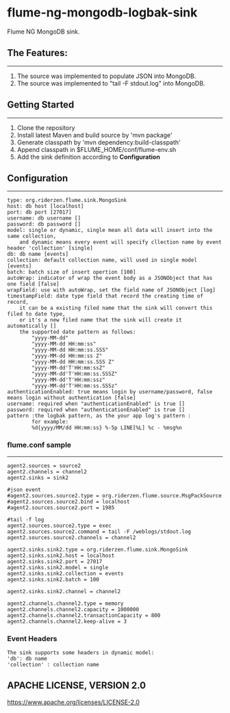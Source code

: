 flume-ng-mongodb-logbak-sink
=============

Flume NG MongoDB sink.
## The Features:
- - -
1. The source was implemented to populate JSON into MongoDB.
2. The source was implemented to "tail -F stdout.log" into MongoDB.

## Getting Started
- - -
1. Clone the repository
2. Install latest Maven and build source by 'mvn package'
3. Generate classpath by 'mvn dependency:build-classpath'
4. Append classpath in $FLUME_HOME/conf/flume-env.sh
5. Add the sink definition according to **Configuration**

## Configuration
- - - 
	type: org.riderzen.flume.sink.MongoSink
	host: db host [localhost]
	port: db port [27017]
	username: db username []
	password: db password []
	model: single or dynamic, single mean all data will insert into the same collection,
	    and dynamic means every event will specify cllection name by event header 'collection' [single]
	db: db name [events]
	collection: default collection name, will used in single model [events]
	batch: batch size of insert opertion [100]
	autoWrap: indicator of wrap the event body as a JSONObject that has one field [false]
	wrapField: use with autoWrap, set the field name of JSONObject [log]
	timestampField: date type field that record the creating time of record,
	    it can be a existing filed name that the sink will convert this filed to date type,
	    or it's a new filed name that the sink will create it automatically []
        the supported date pattern as follows:
            "yyyy-MM-dd"
            "yyyy-MM-dd HH:mm:ss"
            "yyyy-MM-dd HH:mm:ss.SSS"
            "yyyy-MM-dd HH:mm:ss Z"
            "yyyy-MM-dd HH:mm:ss.SSS Z"
            "yyyy-MM-dd'T'HH:mm:ssZ"
            "yyyy-MM-dd'T'HH:mm:ss.SSSZ"
            "yyyy-MM-dd'T'HH:mm:ssz"
            "yyyy-MM-dd'T'HH:mm:ss.SSSz"
    authenticationEnabled: true means login by username/password, false means login without authentication [false]
    username: required when "authenticationEnabled" is true []
    password: required when "authenticationEnabled" is true []
    pattern :the logbak pattern, as the your app log's pattern :
            for example:
            %d{yyyy/MM/dd HH:mm:ss} %-5p LINE[%L] %c - %msg%n

### flume.conf sample
- - -
	agent2.sources = source2
	agent2.channels = channel2
	agent2.sinks = sink2

	#json event
	#agent2.sources.source2.type = org.riderzen.flume.source.MsgPackSource
	#agent2.sources.source2.bind = localhost
	#agent2.sources.source2.port = 1985

	#tail -f log
    agent2.sources.source2.type = exec
    agent2.sources.source2.command = tail -F /weblogs/stdout.log
    agent2.sources.source2.channels = channel2
	
	agent2.sinks.sink2.type = org.riderzen.flume.sink.MongoSink
	agent2.sinks.sink2.host = localhost
	agent2.sinks.sink2.port = 27017
	agent2.sinks.sink2.model = single
	agent2.sinks.sink2.collection = events
	agent2.sinks.sink2.batch = 100
	
	agent2.sinks.sink2.channel = channel2
	
	agent2.channels.channel2.type = memory
	agent2.channels.channel2.capacity = 1000000
	agent2.channels.channel2.transactionCapacity = 800
	agent2.channels.channel2.keep-alive = 3

### Event Headers
    The sink supports some headers in dynamic model:
    'db': db name
    'collection' : collection name
    
## APACHE LICENSE, VERSION 2.0
https://www.apache.org/licenses/LICENSE-2.0

